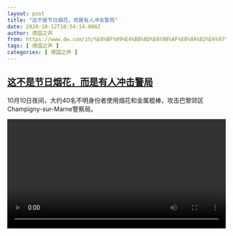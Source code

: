 ```yaml
---
layout: post
title: "这不是节日烟花，而是有人冲击警局"
date: 2020-10-12T10:54:14.000Z
author: 德国之声
from: https://www.dw.com/zh/%E8%BF%99%E4%B8%8D%E6%98%AF%E8%8A%82%E6%97%A5%E7%83%9F%E8%8A%B1%EF%BC%8C%E8%80%8C%E6%98%AF%E6%9C%89%E4%BA%BA%E5%86%B2%E5%87%BB%E8%AD%A6%E5%B1%80/a-55242405
tags: [ 德国之声 ]
categories: [ 德国之声 ]
---
```

<!--1602500054000-->
[这不是节日烟花，而是有人冲击警局](https://www.dw.com/zh/%E8%BF%99%E4%B8%8D%E6%98%AF%E8%8A%82%E6%97%A5%E7%83%9F%E8%8A%B1%EF%BC%8C%E8%80%8C%E6%98%AF%E6%9C%89%E4%BA%BA%E5%86%B2%E5%87%BB%E8%AD%A6%E5%B1%80/a-55242405)
------

<div>
<p>10月10日夜间，大约40名不明身份者使用烟花和金属棍棒，攻击巴黎郊区Champigny-sur-Marne警察局。</small></p><video src="https://tvdownloaddw-a.akamaihd.net/dwtv_video/flv/vdt_zh/2020/bchi201012_001_9aec6paris_sd_sor.mp4" controls style="width:100%"></video>
</div>
